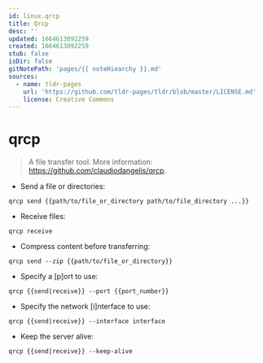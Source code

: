 ```yaml
---
id: linux.qrcp
title: Qrcp
desc: ''
updated: 1664613092259
created: 1664613092259
stub: false
isDir: false
gitNotePath: 'pages/{{ noteHiearchy }}.md'
sources:
  - name: tldr-pages
    url: 'https://github.com/tldr-pages/tldr/blob/master/LICENSE.md'
    license: Creative Commons
---
```

# qrcp

> A file transfer tool.
> More information: <https://github.com/claudiodangelis/qrcp>.

- Send a file or directories:

`qrcp send {{path/to/file_or_directory path/to/file_directory ...}}`

- Receive files:

`qrcp receive`

- Compress content before transferring:

`qrcp send --zip {{path/to/file_or_directory}}`

- Specify a [p]ort to use:

`qrcp {{send|receive}} --port {{port_number}}`

- Specify the network [i]nterface to use:

`qrcp {{send|receive}} --interface interface`

- Keep the server alive:

`qrcp {{send|receive}} --keep-alive`

